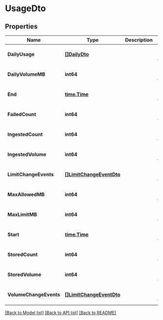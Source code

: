 # UsageDto

## Properties

Name | Type | Description | Notes
------------ | ------------- | ------------- | -------------
**DailyUsage** | [**[]DailyDto**](DailyDto.md) |  | [optional] [default to null]
**DailyVolumeMB** | **int64** |  | [optional] [default to null]
**End** | [**time.Time**](time.Time.md) |  | [optional] [default to null]
**FailedCount** | **int64** |  | [optional] [default to null]
**IngestedCount** | **int64** |  | [optional] [default to null]
**IngestedVolume** | **int64** |  | [optional] [default to null]
**LimitChangeEvents** | [**[]LimitChangeEventDto**](LimitChangeEventDTO.md) |  | [optional] [default to null]
**MaxAllowedMB** | **int64** |  | [optional] [default to null]
**MaxLimitMB** | **int64** |  | [optional] [default to null]
**Start** | [**time.Time**](time.Time.md) |  | [optional] [default to null]
**StoredCount** | **int64** |  | [optional] [default to null]
**StoredVolume** | **int64** |  | [optional] [default to null]
**VolumeChangeEvents** | [**[]LimitChangeEventDto**](LimitChangeEventDTO.md) |  | [optional] [default to null]

[[Back to Model list]](../README.md#documentation-for-models) [[Back to API list]](../README.md#documentation-for-api-endpoints) [[Back to README]](../README.md)
